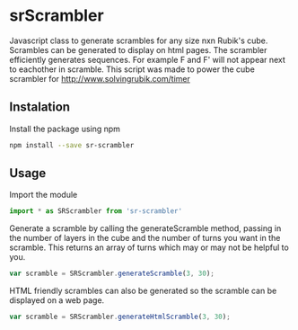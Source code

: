 # srScrambler
Javascript class to generate scrambles for any size nxn Rubik's cube. Scrambles can be generated to display on html pages. The scrambler efficiently generates sequences. For example F and F' will not appear next to eachother in scramble.
This script was made to power the cube scrambler for http://www.solvingrubik.com/timer

## Instalation
Install the package using npm
```bash
npm install --save sr-scrambler
```

## Usage

Import the module
```javascript
import * as SRScrambler from 'sr-scrambler'
```

Generate a scramble by calling the generateScramble method, passing in the number of layers in the cube and the number of turns you want in the scramble. This returns an array of turns which may or may not be helpful to you.

```javascript
var scramble = SRScrambler.generateScramble(3, 30);
```

HTML friendly scrambles can also be generated so the scramble can be displayed on a web page.
```javascript
var scramble = SRScrambler.generateHtmlScramble(3, 30);
```
